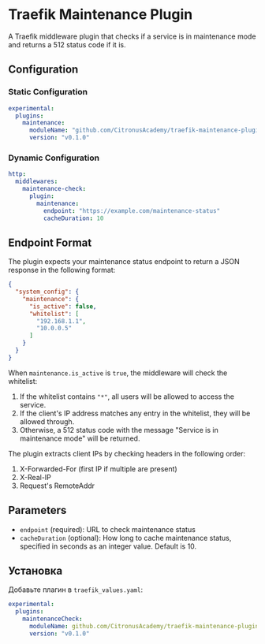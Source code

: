 # Traefik Maintenance Plugin

A Traefik middleware plugin that checks if a service is in maintenance mode and returns a 512 status code if it is.

## Configuration

### Static Configuration

```yaml
experimental:
  plugins:
    maintenance:
      moduleName: "github.com/CitronusAcademy/traefik-maintenance-plugin"
      version: "v0.1.0"
```

### Dynamic Configuration

```yaml
http:
  middlewares:
    maintenance-check:
      plugin:
        maintenance:
          endpoint: "https://example.com/maintenance-status"
          cacheDuration: 10
```

## Endpoint Format

The plugin expects your maintenance status endpoint to return a JSON response in the following format:

```json
{
  "system_config": {
    "maintenance": {
      "is_active": false,
      "whitelist": [
        "192.168.1.1",
        "10.0.0.5"
      ]
    }
  }
}
```

When `maintenance.is_active` is `true`, the middleware will check the whitelist:

1. If the whitelist contains `"*"`, all users will be allowed to access the service.
2. If the client's IP address matches any entry in the whitelist, they will be allowed through.
3. Otherwise, a 512 status code with the message "Service is in maintenance mode" will be returned.

The plugin extracts client IPs by checking headers in the following order:
1. X-Forwarded-For (first IP if multiple are present)
2. X-Real-IP
3. Request's RemoteAddr

## Parameters

- `endpoint` (required): URL to check maintenance status
- `cacheDuration` (optional): How long to cache maintenance status, specified in seconds as an integer value. Default is 10.

## Установка

Добавьте плагин в `traefik_values.yaml`:
```yaml
experimental:
  plugins:
    maintenanceCheck:
      moduleName: github.com/CitronusAcademy/traefik-maintenance-plugin
      version: "v0.1.0"
```
